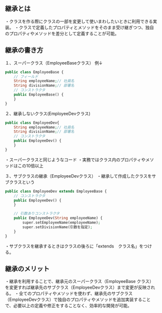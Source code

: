 ## 継承とは
・クラスを作る際にクラスの一部を変更して使いまわしたいときに利用できる実装。
・クラスで定義したプロパティとメソッドをそのまま受け継ぎつつ、独自のプロパティやメソッドを差分として定義することが可能。

## 継承の書き方
１、スーパークラス（EmployeeBaseクラス）
例↓
```php
public class EmployeeBase {
    // フィールド
    String employeeName;// 社員名
    String divisionName;// 部署名
    // コンストラクタ
    public EmployeeBase() {
    }
}
```
２、継承しないクラス(EmployeeDevクラス)
```php
public class EmployeeDev{
    String employeeName;// 社員名
    String divisionName;// 部署名
    // コンストラクタ
    public EmployeeDev() {
    }
}
```
・スーパークラスと同じようなコード
・実務ではクラス内のプロパティやメソッドはこの10倍以上

３、サブクラスの継承（EmployeeDevクラス）
・継承して作成したクラスをサブクラスという
```php
public class EmployeeDev extends EmployeeBase {
    // コンストラクタ
    public EmployeeDev() {
    }

    // 引数ありコンストラクタ
    public EmployeeDev(String employeeName) {
        super.setEmployeeName(employeeName);
        super.setDivisionName(引数を指定);
    }
}
```
・サブクラスを継承するときはクラスの後ろに「extends　クラス名」をつける。

## 継承のメリット
・継承を利用することで、継承元のスーパークラス（EmployeeBase クラス）を変更すれば継承先のサブクラス（EmployeeDevクラス）まで変更が反映される。
・全てのプロパティやメソッドを使わず、継承先のサブクラス（EmployeeDevクラス）で独自のプロパティやメソッドを追加実装することで、必要以上の定義や修正をすることなく、効率的な開発が可能。
